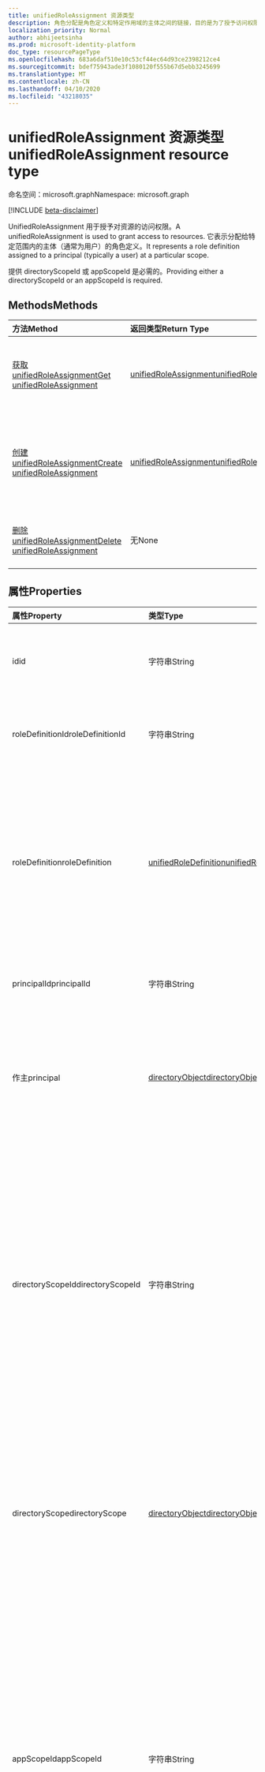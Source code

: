 ```yaml
---
title: unifiedRoleAssignment 资源类型
description: 角色分配是角色定义和特定作用域的主体之间的链接，目的是为了授予访问权限。
localization_priority: Normal
author: abhijeetsinha
ms.prod: microsoft-identity-platform
doc_type: resourcePageType
ms.openlocfilehash: 683a6daf510e10c53cf44ec64d93ce2398212ce4
ms.sourcegitcommit: bdef75943ade3f1080120f555b67d5ebb3245699
ms.translationtype: MT
ms.contentlocale: zh-CN
ms.lasthandoff: 04/10/2020
ms.locfileid: "43218035"
---
```

# <a name="unifiedroleassignment-resource-type"></a><span data-ttu-id="6af32-103">unifiedRoleAssignment 资源类型</span><span class="sxs-lookup"><span data-stu-id="6af32-103">unifiedRoleAssignment resource type</span></span>

<span data-ttu-id="6af32-104">命名空间：microsoft.graph</span><span class="sxs-lookup"><span data-stu-id="6af32-104">Namespace: microsoft.graph</span></span>

[!INCLUDE [beta-disclaimer](../../includes/beta-disclaimer.md)]

<span data-ttu-id="6af32-105">UnifiedRoleAssignment 用于授予对资源的访问权限。</span><span class="sxs-lookup"><span data-stu-id="6af32-105">A unifiedRoleAssignment is used to grant access to resources.</span></span> <span data-ttu-id="6af32-106">它表示分配给特定范围内的主体（通常为用户）的角色定义。</span><span class="sxs-lookup"><span data-stu-id="6af32-106">It represents a role definition assigned to a principal (typically a user) at a particular scope.</span></span>

<span data-ttu-id="6af32-107">提供 directoryScopeId 或 appScopeId 是必需的。</span><span class="sxs-lookup"><span data-stu-id="6af32-107">Providing either a directoryScopeId or an appScopeId is required.</span></span>

## <a name="methods"></a><span data-ttu-id="6af32-108">Methods</span><span class="sxs-lookup"><span data-stu-id="6af32-108">Methods</span></span>

| <span data-ttu-id="6af32-109">方法</span><span class="sxs-lookup"><span data-stu-id="6af32-109">Method</span></span>       | <span data-ttu-id="6af32-110">返回类型</span><span class="sxs-lookup"><span data-stu-id="6af32-110">Return Type</span></span> | <span data-ttu-id="6af32-111">说明</span><span class="sxs-lookup"><span data-stu-id="6af32-111">Description</span></span> |
|:-------------|:------------|:------------|
| [<span data-ttu-id="6af32-112">获取 unifiedRoleAssignment</span><span class="sxs-lookup"><span data-stu-id="6af32-112">Get unifiedRoleAssignment</span></span>](../api/unifiedroleassignment-get.md) | [<span data-ttu-id="6af32-113">unifiedRoleAssignment</span><span class="sxs-lookup"><span data-stu-id="6af32-113">unifiedRoleAssignment</span></span>](unifiedroleassignment.md) | <span data-ttu-id="6af32-114">读取 unifiedRoleAssignment 对象的属性和关系。</span><span class="sxs-lookup"><span data-stu-id="6af32-114">Read properties and relationships of unifiedRoleAssignment object.</span></span> |
| [<span data-ttu-id="6af32-115">创建 unifiedRoleAssignment</span><span class="sxs-lookup"><span data-stu-id="6af32-115">Create unifiedRoleAssignment</span></span>](../api/rbacapplication-post-roleassignments.md) | [<span data-ttu-id="6af32-116">unifiedRoleAssignment</span><span class="sxs-lookup"><span data-stu-id="6af32-116">unifiedRoleAssignment</span></span>](unifiedroleassignment.md) | <span data-ttu-id="6af32-117">通过发布到 roleAssignment 集合创建新的 unifiedRoleAssignment。</span><span class="sxs-lookup"><span data-stu-id="6af32-117">Create a new unifiedRoleAssignment by posting to the roleAssignment collection.</span></span> |
| [<span data-ttu-id="6af32-118">删除 unifiedRoleAssignment</span><span class="sxs-lookup"><span data-stu-id="6af32-118">Delete unifiedRoleAssignment</span></span>](../api/unifiedroleassignment-delete.md) | <span data-ttu-id="6af32-119">无</span><span class="sxs-lookup"><span data-stu-id="6af32-119">None</span></span> | <span data-ttu-id="6af32-120">删除 unifiedRoleAssignment 对象。</span><span class="sxs-lookup"><span data-stu-id="6af32-120">Delete unifiedRoleAssignment object.</span></span> |

## <a name="properties"></a><span data-ttu-id="6af32-121">属性</span><span class="sxs-lookup"><span data-stu-id="6af32-121">Properties</span></span>

| <span data-ttu-id="6af32-122">属性</span><span class="sxs-lookup"><span data-stu-id="6af32-122">Property</span></span>     | <span data-ttu-id="6af32-123">类型</span><span class="sxs-lookup"><span data-stu-id="6af32-123">Type</span></span>        | <span data-ttu-id="6af32-124">说明</span><span class="sxs-lookup"><span data-stu-id="6af32-124">Description</span></span> |
|:-------------|:------------|:------------|
|<span data-ttu-id="6af32-125">id</span><span class="sxs-lookup"><span data-stu-id="6af32-125">id</span></span>|<span data-ttu-id="6af32-126">字符串</span><span class="sxs-lookup"><span data-stu-id="6af32-126">String</span></span>| <span data-ttu-id="6af32-127">UnifiedRoleAssignment 的唯一标识符。</span><span class="sxs-lookup"><span data-stu-id="6af32-127">The unique identifier for the unifiedRoleAssignment.</span></span> <span data-ttu-id="6af32-128">键，不可为 null，只读。</span><span class="sxs-lookup"><span data-stu-id="6af32-128">Key, not nullable, Read-only.</span></span> |
|<span data-ttu-id="6af32-129">roleDefinitionId</span><span class="sxs-lookup"><span data-stu-id="6af32-129">roleDefinitionId</span></span>|<span data-ttu-id="6af32-130">字符串</span><span class="sxs-lookup"><span data-stu-id="6af32-130">String</span></span>| <span data-ttu-id="6af32-131">工作分配所针对的 unifiedRoleDefinition 的 ID。</span><span class="sxs-lookup"><span data-stu-id="6af32-131">ID of the unifiedRoleDefinition the assignment is for.</span></span> <span data-ttu-id="6af32-132">只读。</span><span class="sxs-lookup"><span data-stu-id="6af32-132">Read only.</span></span> |
|<span data-ttu-id="6af32-133">roleDefinition</span><span class="sxs-lookup"><span data-stu-id="6af32-133">roleDefinition</span></span>|[<span data-ttu-id="6af32-134">unifiedRoleDefinition</span><span class="sxs-lookup"><span data-stu-id="6af32-134">unifiedRoleDefinition</span></span>](unifiedroledefinition.md)|<span data-ttu-id="6af32-135">指示工作分配所针对的 roleDefinition 的属性。</span><span class="sxs-lookup"><span data-stu-id="6af32-135">Property indicating the roleDefinition the assignment is for.</span></span> <span data-ttu-id="6af32-136">提供，以便呼叫者可以在获取角色分配`$expand`的同时使用该角色定义。</span><span class="sxs-lookup"><span data-stu-id="6af32-136">Provided so that callers can get the role definition using `$expand` at the same time as getting the role assignment.</span></span> <span data-ttu-id="6af32-137">roleDefinition.Id 将自动展开</span><span class="sxs-lookup"><span data-stu-id="6af32-137">roleDefinition.Id will be auto expanded</span></span>
|<span data-ttu-id="6af32-138">principalId</span><span class="sxs-lookup"><span data-stu-id="6af32-138">principalId</span></span>|<span data-ttu-id="6af32-139">字符串</span><span class="sxs-lookup"><span data-stu-id="6af32-139">String</span></span>| <span data-ttu-id="6af32-140">向其授予分配的主体的 Objectid。</span><span class="sxs-lookup"><span data-stu-id="6af32-140">Objectid of the principal to which the assignment is granted.</span></span> |
|<span data-ttu-id="6af32-141">作主</span><span class="sxs-lookup"><span data-stu-id="6af32-141">principal</span></span>|[<span data-ttu-id="6af32-142">directoryObject</span><span class="sxs-lookup"><span data-stu-id="6af32-142">directoryObject</span></span>](directoryobject.md)| <span data-ttu-id="6af32-143">引用分配的主体的属性。</span><span class="sxs-lookup"><span data-stu-id="6af32-143">Property referencing the assigned principal.</span></span> <span data-ttu-id="6af32-144">提供，以便呼叫者可以在获取角色`$expand`分配的同时使用。</span><span class="sxs-lookup"><span data-stu-id="6af32-144">Provided so that callers can get the principal using `$expand` at the same time as getting the role assignment.</span></span> <span data-ttu-id="6af32-145">只读。</span><span class="sxs-lookup"><span data-stu-id="6af32-145">Read-only.</span></span> |
|<span data-ttu-id="6af32-146">directoryScopeId</span><span class="sxs-lookup"><span data-stu-id="6af32-146">directoryScopeId</span></span>|<span data-ttu-id="6af32-147">字符串</span><span class="sxs-lookup"><span data-stu-id="6af32-147">String</span></span>|<span data-ttu-id="6af32-148">表示工作分配范围的目录对象的 Id。</span><span class="sxs-lookup"><span data-stu-id="6af32-148">Id of the directory object representing the scope of the assignment.</span></span> <span data-ttu-id="6af32-149">工作分配的范围决定了主体已被授予访问权限的一组资源。</span><span class="sxs-lookup"><span data-stu-id="6af32-149">The scope of an assignment determines the set of resources for which the principal has been granted access.</span></span> <span data-ttu-id="6af32-150">目录作用域是存储在多个应用程序可理解的目录中的共享作用域。</span><span class="sxs-lookup"><span data-stu-id="6af32-150">Directory scopes are shared scopes stored in the directory that are understood by multiple applications.</span></span> <span data-ttu-id="6af32-151">应用范围是此应用程序仅定义和理解的作用域。</span><span class="sxs-lookup"><span data-stu-id="6af32-151">App scopes are scopes that are defined and understood by this application only.</span></span>|
|<span data-ttu-id="6af32-152">directoryScope</span><span class="sxs-lookup"><span data-stu-id="6af32-152">directoryScope</span></span>|[<span data-ttu-id="6af32-153">directoryObject</span><span class="sxs-lookup"><span data-stu-id="6af32-153">directoryObject</span></span>](directoryobject.md)|<span data-ttu-id="6af32-154">属性引用作为工作分配范围的目录对象。</span><span class="sxs-lookup"><span data-stu-id="6af32-154">Property referencing the directory object that is the scope of the assignment.</span></span> <span data-ttu-id="6af32-155">提供，以便呼叫者可以使用`$expand`与获取角色分配相同的时间获取目录对象。</span><span class="sxs-lookup"><span data-stu-id="6af32-155">Provided so that callers can get the directory object using `$expand` at the same time as getting the role assignment.</span></span> <span data-ttu-id="6af32-156">只读。</span><span class="sxs-lookup"><span data-stu-id="6af32-156">Read-only.</span></span> |
|<span data-ttu-id="6af32-157">appScopeId</span><span class="sxs-lookup"><span data-stu-id="6af32-157">appScopeId</span></span>|<span data-ttu-id="6af32-158">字符串</span><span class="sxs-lookup"><span data-stu-id="6af32-158">String</span></span>|<span data-ttu-id="6af32-159">当分配作用域是特定于应用的应用程序特定作用域的 Id。</span><span class="sxs-lookup"><span data-stu-id="6af32-159">Id of the app specific scope when the assignment scope is app specific.</span></span> <span data-ttu-id="6af32-160">工作分配的范围决定了主体已被授予访问权限的一组资源。</span><span class="sxs-lookup"><span data-stu-id="6af32-160">The scope of an assignment determines the set of resources for which the principal has been granted access.</span></span> <span data-ttu-id="6af32-161">目录作用域是存储在多个应用程序可理解的目录中的共享作用域。</span><span class="sxs-lookup"><span data-stu-id="6af32-161">Directory scopes are shared scopes stored in the directory that are understood by multiple applications.</span></span> <span data-ttu-id="6af32-162">对租户范围范围使用 "/"。</span><span class="sxs-lookup"><span data-stu-id="6af32-162">Use "/" for tenant-wide scope.</span></span> <span data-ttu-id="6af32-163">应用范围是此应用程序仅定义和理解的作用域。</span><span class="sxs-lookup"><span data-stu-id="6af32-163">App scopes are scopes that are defined and understood by this application only.</span></span>|
|<span data-ttu-id="6af32-164">appScope</span><span class="sxs-lookup"><span data-stu-id="6af32-164">appScope</span></span>|[<span data-ttu-id="6af32-165">appScope</span><span class="sxs-lookup"><span data-stu-id="6af32-165">appScope</span></span>](appscope.md)|<span data-ttu-id="6af32-166">只读属性，其中包含特定应用程序作用域的详细信息，当分配作用域为应用程序特定时。</span><span class="sxs-lookup"><span data-stu-id="6af32-166">Read-only property with details of the app specific scope when the assignment scope is app specific.</span></span> <span data-ttu-id="6af32-167">包容实体。</span><span class="sxs-lookup"><span data-stu-id="6af32-167">Containment entity.</span></span> |
|<span data-ttu-id="6af32-168">resourceScope</span><span class="sxs-lookup"><span data-stu-id="6af32-168">resourceScope</span></span>|<span data-ttu-id="6af32-169">字符串</span><span class="sxs-lookup"><span data-stu-id="6af32-169">String</span></span>| <span data-ttu-id="6af32-170">应用 unifiedRoleAssignment 的范围。</span><span class="sxs-lookup"><span data-stu-id="6af32-170">The scope at which the unifiedRoleAssignment applies.</span></span> <span data-ttu-id="6af32-171">对于服务范围，这是 "/"。</span><span class="sxs-lookup"><span data-stu-id="6af32-171">This is "/" for service-wide.</span></span> <span data-ttu-id="6af32-172">**请勿使用。此属性将很快被弃用。**</span><span class="sxs-lookup"><span data-stu-id="6af32-172">**DO NOT USE. This property will be deprecated soon.**</span></span>|

## <a name="relationships"></a><span data-ttu-id="6af32-173">关系</span><span class="sxs-lookup"><span data-stu-id="6af32-173">Relationships</span></span>

<span data-ttu-id="6af32-174">无</span><span class="sxs-lookup"><span data-stu-id="6af32-174">None</span></span>

## <a name="json-representation"></a><span data-ttu-id="6af32-175">JSON 表示形式</span><span class="sxs-lookup"><span data-stu-id="6af32-175">JSON representation</span></span>

<span data-ttu-id="6af32-176">下面是资源的 JSON 表示形式。</span><span class="sxs-lookup"><span data-stu-id="6af32-176">The following is a JSON representation of the resource.</span></span>

<!-- {
  "blockType": "resource",
  "optionalProperties": [

  ],
  "@odata.type": "microsoft.graph.unifiedRoleAssignment",
  "baseType": "",
  "keyProperty": "id"
}-->

```json
{
  "id": "String (identifier)",
  "roleDefinitionId": "String",
  "roleDefinition": {"@odata.type": "microsoft.graph.unifiedRoleDefinition"},
  "principalId": "String",
  "principal": {"@odata.type": "microsoft.graph.directoryObject"},
  "directoryScopeId": "String",
  "directoryScope": {"@odata.type": "microsoft.graph.directoryObject"},
  "appScopeId": "String",
  "appScope": {"@odata.type": "microsoft.graph.appScope"},
  "resourceScope": "String"
}
```

<!-- uuid: 16cd6b66-4b1a-43a1-adaf-3a886856ed98
2019-02-04 14:57:30 UTC -->
<!-- {
  "type": "#page.annotation",
  "description": "unifiedRoleAssignment resource",
  "keywords": "",
  "section": "documentation",
  "tocPath": ""
}-->